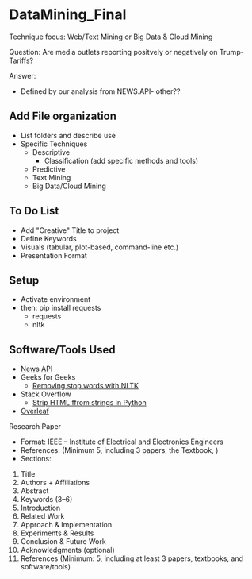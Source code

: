 # DataMining_Final

Technique focus: Web/Text Mining or Big Data & Cloud Mining

Question: Are media outlets reporting positvely or negatively on Trump-Tariffs?

Answer:
- Defined by our analysis from NEWS.API- other??

## Add File organization
- List folders and describe use
- Specific Techniques
  - Descriptive
    - Classification (add specific methods and tools)
  - Predictive
  - Text Mining
  - Big Data/Cloud Mining

## To Do List
- Add "Creative" Title to project
- Define Keywords
- Visuals (tabular, plot-based, command-line etc.)
- Presentation Format

## Setup
- Activate environment
- then: pip install requests
  - requests
  - nltk

## Software/Tools Used
- [News API](https://newsapi.org/)
- Geeks for Geeks
  - [Removing stop words with NLTK](https://www.geeksforgeeks.org/removing-stop-words-nltk-python/)
- Stack Overflow
  - [Strip HTML ffrom strings in Python](https://stackoverflow.com/questions/753052/strip-html-from-strings-in-python)
- [Overleaf](https://www.overleaf.com/)

Research Paper
- Format: IEEE – Institute of Electrical and Electronics Engineers
- References: (Minimum 5, including 3 papers, the Textbook, )
- Sections:
1.	Title
2.	Authors + Affiliations
3.	Abstract
4.	Keywords (3–6)
5.	Introduction
6.	Related Work
7.	Approach & Implementation
8.	Experiments & Results
9.	Conclusion & Future Work
10.	Acknowledgments (optional)
11.	References (Minimum: 5, including at least 3 papers, textbooks, and software/tools)
